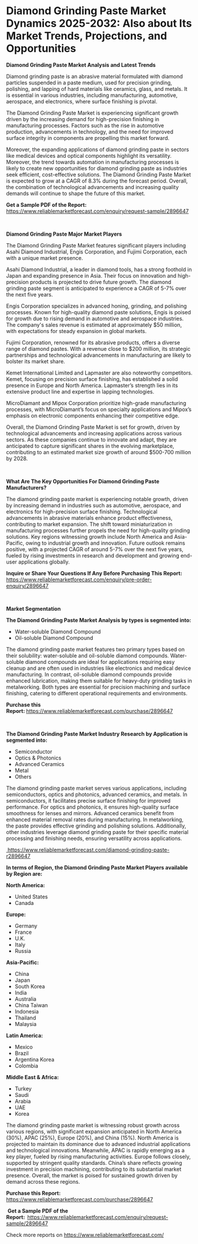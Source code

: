 <p><h1>Diamond Grinding Paste Market Dynamics 2025-2032: Also about Its Market Trends, Projections, and Opportunities</h1></p><p><strong>Diamond Grinding Paste Market Analysis and Latest Trends</strong></p>
<p><p>Diamond grinding paste is an abrasive material formulated with diamond particles suspended in a paste medium, used for precision grinding, polishing, and lapping of hard materials like ceramics, glass, and metals. It is essential in various industries, including manufacturing, automotive, aerospace, and electronics, where surface finishing is pivotal.</p><p>The Diamond Grinding Paste Market is experiencing significant growth driven by the increasing demand for high-precision finishing in manufacturing processes. Factors such as the rise in automotive production, advancements in technology, and the need for improved surface integrity in components are propelling this market forward. </p><p>Moreover, the expanding applications of diamond grinding paste in sectors like medical devices and optical components highlight its versatility. Moreover, the trend towards automation in manufacturing processes is likely to create new opportunities for diamond grinding paste as industries seek efficient, cost-effective solutions. The Diamond Grinding Paste Market is expected to grow at a CAGR of 8.3% during the forecast period. Overall, the combination of technological advancements and increasing quality demands will continue to shape the future of this market.</p></p>
<p><strong>Get a Sample PDF of the Report:&nbsp;</strong> <a href="https://www.reliablemarketforecast.com/enquiry/request-sample/2896647?utm_campaign=2314&utm_medium=2&utm_source=Github&utm_content=ia&utm_term=15032025&utm_id=diamond-grinding-paste">https://www.reliablemarketforecast.com/enquiry/request-sample/2896647</a></p>
<p>&nbsp;</p>
<p><strong>Diamond Grinding Paste Major Market Players</strong></p>
<p><p>The Diamond Grinding Paste Market features significant players including Asahi Diamond Industrial, Engis Corporation, and Fujimi Corporation, each with a unique market presence.</p><p>Asahi Diamond Industrial, a leader in diamond tools, has a strong foothold in Japan and expanding presence in Asia. Their focus on innovation and high-precision products is projected to drive future growth. The diamond grinding paste segment is anticipated to experience a CAGR of 5-7% over the next five years.</p><p>Engis Corporation specializes in advanced honing, grinding, and polishing processes. Known for high-quality diamond paste solutions, Engis is poised for growth due to rising demand in automotive and aerospace industries. The company's sales revenue is estimated at approximately $50 million, with expectations for steady expansion in global markets.</p><p>Fujimi Corporation, renowned for its abrasive products, offers a diverse range of diamond pastes. With a revenue close to $200 million, its strategic partnerships and technological advancements in manufacturing are likely to bolster its market share.</p><p>Kemet International Limited and Lapmaster are also noteworthy competitors. Kemet, focusing on precision surface finishing, has established a solid presence in Europe and North America. Lapmaster’s strength lies in its extensive product line and expertise in lapping technologies.</p><p>MicroDiamant and Mipox Corporation prioritize high-grade manufacturing processes, with MicroDiamant’s focus on specialty applications and Mipox’s emphasis on electronic components enhancing their competitive edge.</p><p>Overall, the Diamond Grinding Paste Market is set for growth, driven by technological advancements and increasing applications across various sectors. As these companies continue to innovate and adapt, they are anticipated to capture significant shares in the evolving marketplace, contributing to an estimated market size growth of around $500-700 million by 2028.</p></p>
<p>&nbsp;</p>
<p><strong>What Are The Key Opportunities For Diamond Grinding Paste Manufacturers?</strong></p>
<p><p>The diamond grinding paste market is experiencing notable growth, driven by increasing demand in industries such as automotive, aerospace, and electronics for high-precision surface finishing. Technological advancements in abrasive materials enhance product effectiveness, contributing to market expansion. The shift toward miniaturization in manufacturing processes further propels the need for high-quality grinding solutions. Key regions witnessing growth include North America and Asia-Pacific, owing to industrial growth and innovation. Future outlook remains positive, with a projected CAGR of around 5-7% over the next five years, fueled by rising investments in research and development and growing end-user applications globally.</p></p>
<p><strong>Inquire or Share Your Questions If Any Before Purchasing This Report:</strong> <a href="https://www.reliablemarketforecast.com/enquiry/pre-order-enquiry/2896647?utm_campaign=2314&utm_medium=2&utm_source=Github&utm_content=ia&utm_term=15032025&utm_id=diamond-grinding-paste">https://www.reliablemarketforecast.com/enquiry/pre-order-enquiry/2896647</a></p>
<p>&nbsp;</p>
<p><strong>Market Segmentation</strong></p>
<p><strong>The Diamond Grinding Paste Market Analysis by types is segmented into:</strong></p>
<p><ul><li>Water-soluble Diamond Compound</li><li>Oil-soluble Diamond Compound</li></ul></p>
<p><p>The diamond grinding paste market features two primary types based on their solubility: water-soluble and oil-soluble diamond compounds. Water-soluble diamond compounds are ideal for applications requiring easy cleanup and are often used in industries like electronics and medical device manufacturing. In contrast, oil-soluble diamond compounds provide enhanced lubrication, making them suitable for heavy-duty grinding tasks in metalworking. Both types are essential for precision machining and surface finishing, catering to different operational requirements and environments.</p></p>
<p><strong>Purchase this Report:&nbsp;</strong><a href="https://www.reliablemarketforecast.com/purchase/2896647?utm_campaign=2314&utm_medium=2&utm_source=Github&utm_content=ia&utm_term=15032025&utm_id=diamond-grinding-paste">https://www.reliablemarketforecast.com/purchase/2896647</a></p>
<p>&nbsp;</p>
<p><strong>The Diamond Grinding Paste Market Industry Research by Application is segmented into:</strong></p>
<p><ul><li>Semiconductor</li><li>Optics & Photonics</li><li>Advanced Ceramics</li><li>Metal</li><li>Others</li></ul></p>
<p><p>The diamond grinding paste market serves various applications, including semiconductors, optics and photonics, advanced ceramics, and metals. In semiconductors, it facilitates precise surface finishing for improved performance. For optics and photonics, it ensures high-quality surface smoothness for lenses and mirrors. Advanced ceramics benefit from enhanced material removal rates during manufacturing. In metalworking, the paste provides effective grinding and polishing solutions. Additionally, other industries leverage diamond grinding paste for their specific material processing and finishing needs, ensuring versatility across applications.</p></p>
<p><a href="https://www.reliablemarketforecast.com/diamond-grinding-paste-r2896647?utm_campaign=2314&utm_medium=2&utm_source=Github&utm_content=ia&utm_term=15032025&utm_id=diamond-grinding-paste">&nbsp;https://www.reliablemarketforecast.com/diamond-grinding-paste-r2896647</a></p>
<p><strong>In terms of Region, the Diamond Grinding Paste Market Players available by Region are:</strong></p>
<p>
    <p> <strong> North America: </strong>
        <ul>
            <li>United States</li>
            <li>Canada</li>
        </ul>
        </p> 
    <p> <strong> Europe: </strong>
        <ul>
            <li>Germany</li>
            <li>France</li>
            <li>U.K.</li>
            <li>Italy</li>
            <li>Russia</li>
        </ul>
        </p> 
    <p> <strong> Asia-Pacific: </strong>
        <ul>
            <li>China</li>
            <li>Japan</li>
            <li>South Korea</li>
            <li>India</li>
            <li>Australia</li>
            <li>China Taiwan</li>
            <li>Indonesia</li>
            <li>Thailand</li>
            <li>Malaysia</li>
        </ul>
        </p> 
    <p> <strong> Latin America: </strong>
        <ul>
            <li>Mexico</li>
            <li>Brazil</li>
            <li>Argentina Korea</li>
            <li>Colombia</li>
        </ul>
        </p> 
    <p> <strong> Middle East & Africa: </strong>
        <ul>
            <li>Turkey</li>
            <li>Saudi</li>
            <li>Arabia</li>
            <li>UAE</li>
            <li>Korea</li>
        </ul>
    </p>
    </p>
<p><p>The diamond grinding paste market is witnessing robust growth across various regions, with significant expansion anticipated in North America (30%), APAC (25%), Europe (20%), and China (15%). North America is projected to maintain its dominance due to advanced industrial applications and technological innovations. Meanwhile, APAC is rapidly emerging as a key player, fueled by rising manufacturing activities. Europe follows closely, supported by stringent quality standards. China’s share reflects growing investment in precision machining, contributing to its substantial market presence. Overall, the market is poised for sustained growth driven by demand across these regions.</p></p>
<p><strong>Purchase this Report: </strong><a href="https://www.reliablemarketforecast.com/purchase/2896647?utm_campaign=2314&utm_medium=2&utm_source=Github&utm_content=ia&utm_term=15032025&utm_id=diamond-grinding-paste">https://www.reliablemarketforecast.com/purchase/2896647</a></p>
<p>&nbsp;<strong>Get a Sample PDF of the Report:&nbsp;&nbsp;</strong><a href="https://www.reliablemarketforecast.com/enquiry/request-sample/2896647?utm_campaign=2314&utm_medium=2&utm_source=Github&utm_content=ia&utm_term=15032025&utm_id=diamond-grinding-paste">https://www.reliablemarketforecast.com/enquiry/request-sample/2896647</a></p>
<p><strong></strong></p>
<p>Check more reports on <a href="https://www.reliablemarketforecast.com/?utm_campaign=2314&utm_medium=2&utm_source=Github&utm_content=ia&utm_term=15032025&utm_id=diamond-grinding-paste">https://www.reliablemarketforecast.com/</a></p>